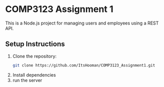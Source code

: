 # COMP3123 Assignment 1
This is a Node.js project for managing users and employees using a REST API.

## Setup Instructions

1. Clone the repository:
   ```bash
   git clone https://github.com/ItsHooman/COMP3123_Assignment1.git
2. Install dependencies
3. run the server
